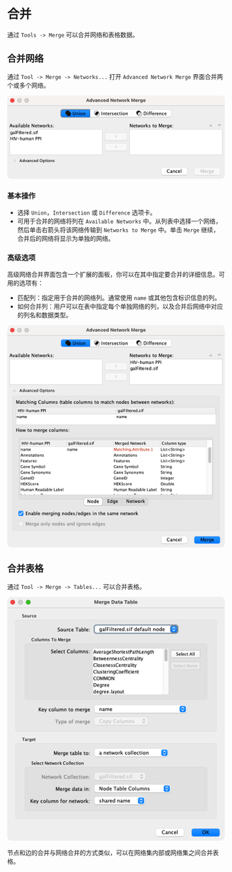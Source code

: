# 合并

通过 `Tools -> Merge` 可以合并网络和表格数据。

## 合并网络

通过 `Tool -> Merge -> Networks...` 打开 `Advanced Network Merge` 界面合并两个或多个网络。

![](images/merge/advanced-network-merge.png)

### 基本操作

- 选择 `Union`，`Intersection` 或 `Difference` 选项卡。
- 可用于合并的网络将列在 `Available Networks` 中。从列表中选择一个网络，然后单击右箭头将该网络传输到 `Networks to Merge` 中。单击 `Merge` 继续，合并后的网络将显示为单独的网络。

### 高级选项

高级网络合并界面包含一个扩展的面板，你可以在其中指定要合并的详细信息。可用的选项有：

- 匹配列：指定用于合并的网络列。通常使用 `name` 或其他包含标识信息的列。
- 如何合并列：用户可以在表中指定每个单独网络的列，以及合并后网络中对应的列名和数据类型。

![](images/merge/advanced-network-merge-options.png)

## 合并表格

通过 `Tool -> Merge -> Tables...` 可以合并表格。

![](images/merge/merge-table.png)

节点和边的合并与网络合并的方式类似，可以在网络集内部或网络集之间合并表格。
